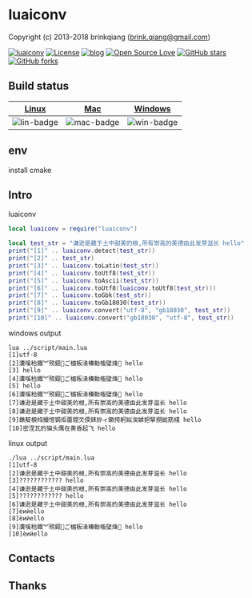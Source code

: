 # luaiconv

Copyright (c) 2013-2018 brinkqiang (brink.qiang@gmail.com)

[![luaiconv](https://img.shields.io/badge/brinkqiang-luaiconv-blue.svg?style=flat-square)](https://github.com/brinkqiang/luaiconv)
[![License](https://img.shields.io/badge/license-MIT-brightgreen.svg)](https://github.com/brinkqiang/luaiconv/blob/master/LICENSE)
[![blog](https://img.shields.io/badge/Author-Blog-7AD6FD.svg)](https://brinkqiang.github.io/)
[![Open Source Love](https://badges.frapsoft.com/os/v3/open-source.png)](https://github.com/brinkqiang)
[![GitHub stars](https://img.shields.io/github/stars/brinkqiang/luaiconv.svg?label=Stars)](https://github.com/brinkqiang/luaiconv) 
[![GitHub forks](https://img.shields.io/github/forks/brinkqiang/luaiconv.svg?label=Fork)](https://github.com/brinkqiang/luaiconv)

## Build status
| [Linux][lin-link] | [Mac][mac-link] | [Windows][win-link] |
| :---------------: | :----------------: | :-----------------: |
| ![lin-badge]      | ![mac-badge]       | ![win-badge]        |

[lin-badge]: https://github.com/brinkqiang/luaiconv/workflows/linux/badge.svg "linux build status"
[lin-link]:  https://github.com/brinkqiang/luaiconv/actions/workflows/linux.yml "linux build status"
[mac-badge]: https://github.com/brinkqiang/luaiconv/workflows/mac/badge.svg "mac build status"
[mac-link]:  https://github.com/brinkqiang/luaiconv/actions/workflows/mac.yml "mac build status"
[win-badge]: https://github.com/brinkqiang/luaiconv/workflows/win/badge.svg "win build status"
[win-link]:  https://github.com/brinkqiang/luaiconv/actions/workflows/win.yml "win build status"

## env
install cmake

## Intro
luaiconv
```lua
local luaiconv = require("luaiconv")

local test_str = "谦逊是藏于土中甜美的根,所有崇高的美德由此发芽滋长 hello"
print("[1]" .. luaiconv.detect(test_str))
print("[2]" .. test_str)
print("[3]" .. luaiconv.toLatin(test_str))
print("[4]" .. luaiconv.toUtf8(test_str))
print("[5]" .. luaiconv.toAscii(test_str))
print("[6]" .. luaiconv.toUtf8(luaiconv.toUtf8(test_str)))
print("[7]" .. luaiconv.toGbk(test_str))
print("[8]" .. luaiconv.toGb18030(test_str))
print("[9]" .. luaiconv.convert("utf-8", "gb18030", test_str))
print("[10]" .. luaiconv.convert("gb18030", "utf-8", test_str))

```

windows output
```
lua ../script/main.lua
[1]utf-8
[2]瀵嗘秴鐡︾殑鐚ご楣板湪榛勬槒璧烽 hello
[3] hello
[4]瀵嗘秴鐡︾殑鐚ご楣板湪榛勬槒璧烽 hello
[5] hello
[6]瀵嗘秴鐡︾殑鐚ご楣板湪榛勬槒璧烽 hello
[7]谦逊是藏于土中甜美的根,所有崇高的美德由此发芽滋长 hello
[8]谦逊是藏于土中甜美的根,所有崇高的美德由此发芽滋长 hello
[9]鐎靛棙绉撮悺锔炬畱閻氼偄銇旀ィ鏉挎躬姒涘嫭妲掔挧鐑筋棧 hello
[10]密涅瓦的猫头鹰在黄昏起飞 hello
```
linux output
```
./lua ../script/main.lua
[1]utf-8
[2]谦逊是藏于土中甜美的根,所有崇高的美德由此发芽滋长 hello
[3]???????????? hello
[4]谦逊是藏于土中甜美的根,所有崇高的美德由此发芽滋长 hello
[5]???????????? hello
[6]谦逊是藏于土中甜美的根,所有崇高的美德由此发芽滋长 hello
[7]èͷӥello
[8]èͷӥello
[9]瀵嗘秴鐡︾殑鐚ご楣板湪榛勬槒璧烽 hello
[10]èͷӥello
```

## Contacts

## Thanks
